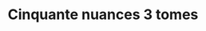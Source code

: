 ---
layout: "product-page"
id: "570125127"
product_id: "570125127"
title: "Cinquante nuances 3 tomes"
description: "Très bon état"
size: ""
brand: ""
label: ""
price_numeric: "30.0"
price_numeric_discounted: "30.0"
currency: "€"
user_updated_at_ts: "2020-08-10T15:10:31+02:00"
category: ""
isdiscounted: "False"
isnew: "True"
isbestseller: "False"
images: [ "https://images.vinted.net/thumbs/f800/01_00630_bmgiTf6LBZKJPsP8DWqPJTCb.jpeg?1597065031-4f3e2aeb0fc90d86b39914816f08fcce96978bab" ]
---